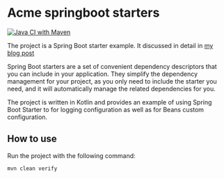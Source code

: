 # Acme springboot starters

[![Java CI with Maven](https://github.com/kpavlov/acme-spring-boot-starters/actions/workflows/maven.yml/badge.svg?branch=main)](https://github.com/kpavlov/acme-spring-boot-starters/actions/workflows/maven.yml)

The project is a Spring Boot starter example. It discussed in detail in [my blog post](https://kpavlov.me/blog/spring-boot-starters/)

Spring Boot starters are a set of convenient dependency descriptors that you can include in your application. They simplify the dependency management for your project, as you only need to include the starter you need, and it will automatically manage the related dependencies for you.

The project is written in Kotlin and provides an example of using Spring Boot Starter to for logging configuration as well as for Beans custom configuration.

## How to use

Run the project with the following command:

```shell
mvn clean verify
```
